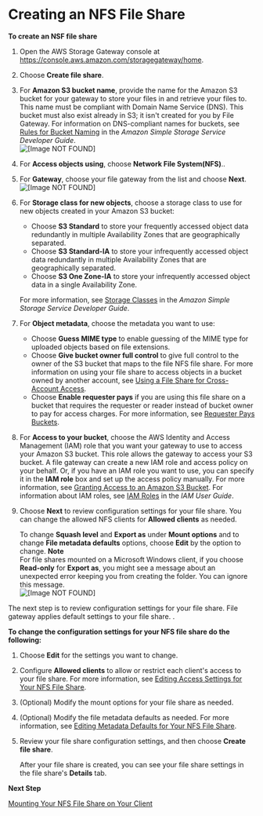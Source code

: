 # Creating an NFS File Share<a name="CreatingAnNFSFileShare"></a>

**To create an NSF file share**

1. Open the AWS Storage Gateway console at [https://console\.aws\.amazon\.com/storagegateway/home](https://console.aws.amazon.com/storagegateway/)\.

1. Choose **Create file share**\.

1. For **Amazon S3 bucket name**, provide the name for the Amazon S3 bucket for your gateway to store your files in and retrieve your files to\. This name must be compliant with Domain Name Service \(DNS\)\. This bucket must also exist already in S3; it isn't created for you by File Gateway\. For information on DNS\-compliant names for buckets, see [Rules for Bucket Naming](http://docs.aws.amazon.com/AmazonS3/latest/dev/BucketRestrictions.html#bucketnamingrules) in the *Amazon Simple Storage Service Developer Guide*\.  
![\[Image NOT FOUND\]](http://docs.aws.amazon.com/storagegateway/latest/userguide/images/create-file-share-3.png)

1. For **Access objects using**, choose **Network File System\(NFS\)**\.\.

1. For **Gateway**, choose your file gateway from the list and choose **Next**\.   
![\[Image NOT FOUND\]](http://docs.aws.amazon.com/storagegateway/latest/userguide/images/create-file-share-2.png)

1. For **Storage class for new objects**, choose a storage class to use for new objects created in your Amazon S3 bucket:
   + Choose **S3 Standard** to store your frequently accessed object data redundantly in multiple Availability Zones that are geographically separated\.
   + Choose **S3 Standard\-IA** to store your infrequently accessed object data redundantly in multiple Availability Zones that are geographically separated\.
   + Choose **S3 One Zone\-IA** to store your infrequently accessed object data in a single Availability Zone\.

   For more information, see [Storage Classes](http://docs.aws.amazon.com/AmazonS3/latest/dev/storage-class-intro.html) in the *Amazon Simple Storage Service Developer Guide*\.

1. For **Object metadata**, choose the metadata you want to use:
   + Choose **Guess MIME type** to enable guessing of the MIME type for uploaded objects based on file extensions\.
   + Choose **Give bucket owner full control** to give full control to the owner of the S3 bucket that maps to the file NFS file share\. For more information on using your file share to access objects in a bucket owned by another account, see [Using a File Share for Cross\-Account Access](managing-gateway-file.md#cross-account-access)\.
   + Choose **Enable requester pays** if you are using this file share on a bucket that requires the requester or reader instead of bucket owner to pay for access charges\. For more information, see [Requester Pays Buckets](http://docs.aws.amazon.com/AmazonS3/latest/dev/RequesterPaysBuckets.html)\.

1. For **Access to your bucket**, choose the AWS Identity and Access Management \(IAM\) role that you want your gateway to use to access your Amazon S3 bucket\. This role allows the gateway to access your S3 bucket\. A file gateway can create a new IAM role and access policy on your behalf\. Or, if you have an IAM role you want to use, you can specify it in the **IAM role** box and set up the access policy manually\. For more information, see [Granting Access to an Amazon S3 Bucket](managing-gateway-file.md#grant-access-s3)\. For information about IAM roles, see [IAM Roles](http://docs.aws.amazon.com/IAM/latest/UserGuide/id_roles.html) in the *IAM User Guide*\. 

1. Choose **Next** to review configuration settings for your file share\. You can change the allowed NFS clients for **Allowed clients** as needed\. 

   To change **Squash level** and **Export as** under **Mount options** and to change **File metadata defaults** options, choose **Edit** by the option to change\.
**Note**  
For file shares mounted on a Microsoft Windows client, if you choose **Read\-only** for **Export as**, you might see a message about an unexpected error keeping you from creating the folder\. You can ignore this message\.  
![\[Image NOT FOUND\]](http://docs.aws.amazon.com/storagegateway/latest/userguide/images/review-file-share.png)  
  


The next step is to review configuration settings for your file share\. File gateway applies default settings to your file share\. \.

**To change the configuration settings for your NFS file share do the following:**

1. Choose **Edit** for the settings you want to change\.

1. Configure **Allowed clients** to allow or restrict each client's access to your file share\. For more information, see [Editing Access Settings for Your NFS File Share](managing-gateway-file.md#edit-nfs-client)\.

1. \(Optional\) Modify the mount options for your file share as needed\. 

1. \(Optional\) Modify the file metadata defaults as needed\. For more information, see [Editing Metadata Defaults for Your NFS File Share](managing-gateway-file.md#edit-metadata-defaults)\.

1. Review your file share configuration settings, and then choose **Create file share**\. 

   After your file share is created, you can see your file share settings in the file share's **Details** tab\.

**Next Step**

[Mounting Your NFS File Share on Your Client](GettingStartedAccessFileShare.md)
